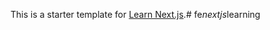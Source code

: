 This is a starter template for [Learn Next.js](https://nextjs.org/learn).#   f e _ n e x t j s _ l e a r n i n g  
 